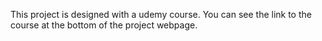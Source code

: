 This project is designed with a udemy course. You can see the link to the course at the bottom of the project webpage.